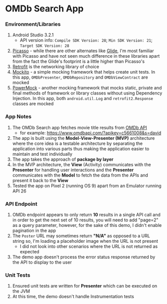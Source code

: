 OMDb Search App
===============

### Environment/Libraries
1. Android Studio 3.2.1
	* API version info: `Compile SDK Version: 28`; `Min SDK Version: 21`; `Target SDK Version: 28`
1. [Picasso](http://square.github.io/picasso/) - while there are other alternates like [Glide](https://bumptech.github.io/glide/), I'm most familiar with Picasso and have not seen much difference in these libraries apart from the fact the Glide's footprint is a little higher than Picasso's
1. [Retrofit](http://square.github.io/retrofit/) is the networking library of choice
1. [Mockito](https://site.mockito.org/) - a simple mocking framework that helps create unit tests. In this app, `OMDbPresenter`, `OMDbRepository` and `OMDbViewContract` are mocked
1. [PowerMock](https://github.com/powermock/powermock) - another mocking framework that mocks static, private and final methods of framework or library classes without using Dependency Injection. In this app, both `android.util.Log` and `retrofit2.Response` classes are mocked

### App Notes
1. The OMDb Search app fetches movie title results from [OMDb API](http://www.omdbapi.com/)
    * for example: https://www.omdbapi.com/?apikey=c5661008&s=david
2. The app is built using the **Model-View-Presenter (MVP)** architecture where the core idea is a testable architecture by separating the application into various parts thus making the application easier to maintain and test individually
1. The app takes the approach of **package by layer** 
1. In the MVP architecture, the **View** (Activity) communicates with the **Presenter** for handling user interactions and the **Presenter** communicates with the **Model** to fetch the data from the APIs and present it back to the **View**
1. Tested the app on Pixel 2 (running OS 9) apart from an Emulator running API 26


### API Endpoint
1. OMDb endpoint appears to only return **10** results in a single API call and in order to get the next set of 10 results, you will need to add "page=2" as a query parameter, however, for the sake of this demo, I didn't enable pagination in the app 
1. The `Poster` URL may sometimes return **"N/A"** as opposed to a URL string so, I'm loading a placeholder image when the URL is not present
	* I did not look into other scenarios where the URL is not returned as expected
1. The demo app doesn't process the error status response returned by the API to display to the user

### Unit Tests
1. Ensured unit tests are written for **Presenter** which can be executed on the JVM
1. At this time, the demo doesn't handle Instrumentation tests